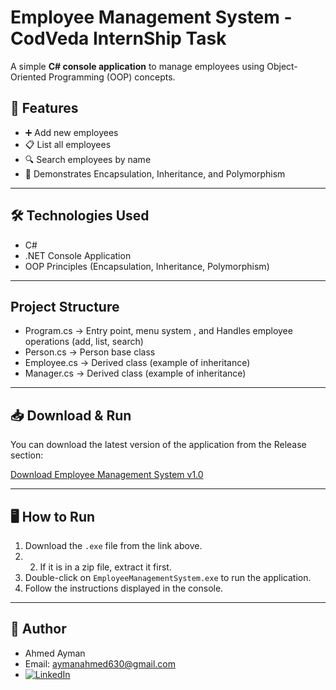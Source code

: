 # Employee Management System - CodVeda InternShip Task

A simple **C# console application** to manage employees using Object-Oriented Programming (OOP) concepts.

## 🚀 Features
- ➕ Add new employees  
- 📋 List all employees  
- 🔍 Search employees by name 
- 🧩 Demonstrates Encapsulation, Inheritance, and Polymorphism

---

## 🛠️ Technologies Used
- C#
- .NET Console Application
- OOP Principles (Encapsulation, Inheritance, Polymorphism)

---

## Project Structure
- Program.cs → Entry point, menu system , and Handles employee operations (add, list, search)
- Person.cs → Person base class
- Employee.cs → Derived class (example of inheritance)
- Manager.cs → Derived class (example of inheritance)

---

## 📥 Download & Run

You can download the latest version of the application from the Release section:

[Download Employee Management System v1.0](https://github.com/Ahmed-Ayman630/EmployeeManagementSystem/releases/tag/v1.0)

---

## 🖥️ How to Run

1. Download the `.exe` file from the link above.     
2. 2. If it is in a zip file, extract it first.  
3. Double-click on `EmployeeManagementSystem.exe` to run the application.  
4. Follow the instructions displayed in the console.

---

## 👤 Author
- Ahmed Ayman
- Email: aymanahmed630@gmail.com
- [![LinkedIn](https://img.shields.io/badge/LinkedIn-Profile-blue?logo=linkedin)](https://www.linkedin.com/in/ahmed-ayman-84212b283/)

